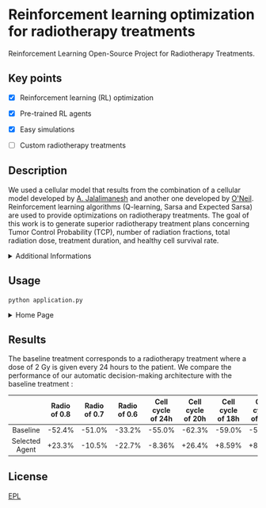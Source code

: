 # Reinforcement learning optimization for radiotherapy treatments
Reinforcement Learning Open-Source Project for Radiotherapy Treatments. 



## Key points

- [x] Reinforcement learning (RL) optimization
- [x] Pre-trained RL agents
- [x] Easy simulations
- [ ] Custom radiotherapy treatments 


## Description

We used a cellular model that results from the combination of a cellular model developed by [A. Jalalimanesh](https://www.sciencedirect.com/science/article/abs/pii/S0378475416300878) and another one developed by [O'Neil](https://scholarscompass.vcu.edu/etd/2831/). Reinforcement learning algorithms (Q-learning, Sarsa and Expected Sarsa) are used to provide optimizations on radiotherapy treatments. The goal of this work is to generate superior radiotherapy treatment plans concerning Tumor Control Probability (TCP), number of radiation fractions, total radiation dose, treatment duration, and healthy cell survival rate.

<details>
   <summary>Additional Informations</summary>
   <p>
This open-source project introduces an autonomous decision-making framework designed to evaluate whether adjustments are required in the ongoing radiotherapy treatment. Leveraging advanced machine learning algorithms, it analyzes tumor imaging during the treatment, fostering enhanced precision and effectiveness in radiotherapy procedures.</p>
</details>

## Usage

```anaconda
python application.py
```

<details>
   <summary>Home Page</summary>
   <p><p align="center">
<img src="images/treatment_page.png" width="1920" height="1080" border="10"/>
</p></p>
</details>

## Results

The baseline treatment corresponds to a radiotherapy treatment where a dose of 2 Gy is given every 24 hours to the patient. We compare the performance of our automatic decision-making architecture with the baseline treatment :

   |                | Radio of 0.8 | Radio of 0.7 | Radio of 0.6 | Cell cycle of 24h | Cell cycle of 20h | Cell cycle of 18h | Cell cycle of 16h |
   |:--------------:|:------------:|:------------:|:------------:|:-----------------:|:-----------------:|:-----------------:|:-----------------:|
   |    Baseline    |    -52.4%    |    -51.0%    |    -33.2%    |       -55.0%      |       -62.3%      |       -59.0%      |       -50.3%      |
   | Selected Agent |    +23.3%    |    -10.5%    |    -22.7%    |       -8.36%      |       +26.4%      |       +8.59%      |       +8.90%      |


## License

[EPL]()
